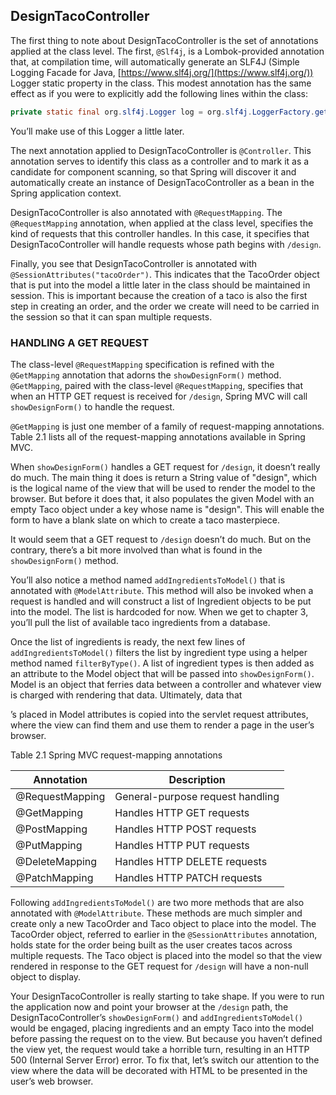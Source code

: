 ## DesignTacoController

The first thing to note about DesignTacoController is the set of annotations applied at the class level. The first, `@Slf4j`, is a Lombok-provided annotation that, at compilation time, will automatically generate an SLF4J (Simple Logging Facade for Java, [https://www.slf4j.org/](https://www.slf4j.org/)) Logger static property in the class. This modest annotation has the same effect as if you were to explicitly add the following lines within the class:

```java
private static final org.slf4j.Logger log = org.slf4j.LoggerFactory.getLogger(DesignTacoController.class);
```

You’ll make use of this Logger a little later.

The next annotation applied to DesignTacoController is `@Controller`. This annotation serves to identify this class as a controller and to mark it as a candidate for component scanning, so that Spring will discover it and automatically create an instance of DesignTacoController as a bean in the Spring application context.

DesignTacoController is also annotated with `@RequestMapping`. The `@RequestMapping` annotation, when applied at the class level, specifies the kind of requests that this controller handles. In this case, it specifies that DesignTacoController will handle requests whose path begins with `/design`.

Finally, you see that DesignTacoController is annotated with `@SessionAttributes("tacoOrder")`. This indicates that the TacoOrder object that is put into the model a little later in the class should be maintained in session. This is important because the creation of a taco is also the first step in creating an order, and the order we create will need to be carried in the session so that it can span multiple requests.

### HANDLING A GET REQUEST

The class-level `@RequestMapping` specification is refined with the `@GetMapping` annotation that adorns the `showDesignForm()` method. `@GetMapping`, paired with the class-level `@RequestMapping`, specifies that when an HTTP GET request is received for `/design`, Spring MVC will call `showDesignForm()` to handle the request.

`@GetMapping` is just one member of a family of request-mapping annotations. Table 2.1 lists all of the request-mapping annotations available in Spring MVC.

When `showDesignForm()` handles a GET request for `/design`, it doesn’t really do much. The main thing it does is return a String value of "design", which is the logical name of the view that will be used to render the model to the browser. But before it does that, it also populates the given Model with an empty Taco object under a key whose name is "design". This will enable the form to have a blank slate on which to create a taco masterpiece.

It would seem that a GET request to `/design` doesn’t do much. But on the contrary, there’s a bit more involved than what is found in the `showDesignForm()` method.

You’ll also notice a method named `addIngredientsToModel()` that is annotated with `@ModelAttribute`. This method will also be invoked when a request is handled and will construct a list of Ingredient objects to be put into the model. The list is hardcoded for now. When we get to chapter 3, you’ll pull the list of available taco ingredients from a database.

Once the list of ingredients is ready, the next few lines of `addIngredientsToModel()` filters the list by ingredient type using a helper method named `filterByType()`. A list of ingredient types is then added as an attribute to the Model object that will be passed into `showDesignForm()`. Model is an object that ferries data between a controller and whatever view is charged with rendering that data. Ultimately, data that

’s placed in Model attributes is copied into the servlet request attributes, where the view can find them and use them to render a page in the user’s browser.

Table 2.1 Spring MVC request-mapping annotations

| Annotation       | Description                      |
|------------------|----------------------------------|
| @RequestMapping  | General-purpose request handling  |
| @GetMapping      | Handles HTTP GET requests         |
| @PostMapping     | Handles HTTP POST requests        |
| @PutMapping      | Handles HTTP PUT requests         |
| @DeleteMapping   | Handles HTTP DELETE requests      |
| @PatchMapping    | Handles HTTP PATCH requests       |

Following `addIngredientsToModel()` are two more methods that are also annotated with `@ModelAttribute`. These methods are much simpler and create only a new TacoOrder and Taco object to place into the model. The TacoOrder object, referred to earlier in the `@SessionAttributes` annotation, holds state for the order being built as the user creates tacos across multiple requests. The Taco object is placed into the model so that the view rendered in response to the GET request for `/design` will have a non-null object to display.

Your DesignTacoController is really starting to take shape. If you were to run the application now and point your browser at the `/design` path, the DesignTacoController’s `showDesignForm()` and `addIngredientsToModel()` would be engaged, placing ingredients and an empty Taco into the model before passing the request on to the view. But because you haven’t defined the view yet, the request would take a horrible turn, resulting in an HTTP 500 (Internal Server Error) error. To fix that, let’s switch our attention to the view where the data will be decorated with HTML to be presented in the user’s web browser.